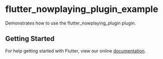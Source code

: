 # flutter_nowplaying_plugin_example

Demonstrates how to use the flutter_nowplaying_plugin plugin.

## Getting Started

For help getting started with Flutter, view our online
[documentation](https://flutter.io/).
